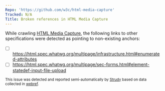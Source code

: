 ```yaml
---
Repo: 'https://github.com/w3c/html-media-capture'
Tracked: N/A
Title: Broken references in HTML Media Capture
---
```


While crawling [HTML Media Capture](https://w3c.github.io/html-media-capture/), the following links to other specifications were detected as pointing to non-existing anchors:
* [ ] https://html.spec.whatwg.org/multipage/infrastructure.html#enumerated-attributes
* [ ] https://html.spec.whatwg.org/multipage/sec-forms.html#element-statedef-input-file-upload

<sub>This issue was detected and reported semi-automatically by [Strudy](https://github.com/w3c/strudy/) based on data collected in [webref](https://github.com/w3c/webref/).</sub>
